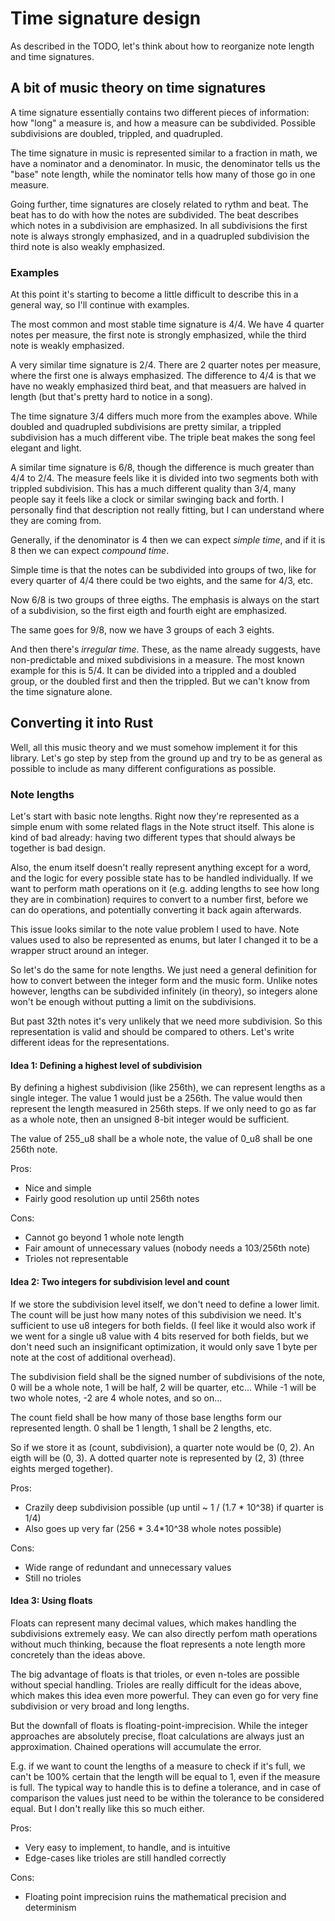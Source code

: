# Time signature design

As described in the TODO, let's think about how to reorganize note length and
time signatures.

## A bit of music theory on time signatures

A time signature essentially contains two different pieces of information: how
"long" a measure is, and how a measure can be subdivided. Possible subdivisions
are doubled, trippled, and quadrupled.

The time signature in music is represented similar to a fraction in math, we
have a nominator and a denominator. In music, the denominator tells us the
"base" note length, while the nominator tells how many of those go in one
measure.

Going further, time signatures are closely related to rythm and beat. The beat
has to do with how the notes are subdivided. The beat describes which notes in
a subdivision are emphasized. In all subdivisions the first note is always
strongly emphasized, and in a quadrupled subdivision the third note is also
weakly emphasized.

### Examples

At this point it's starting to become a little difficult to describe this in a
general way, so I'll continue with examples.

The most common and most stable time signature is 4/4. We have 4 quarter notes
per measure, the first note is strongly emphasized, while the third note is
weakly emphasized.

A very similar time signature is 2/4. There are 2 quarter notes per measure,
where the first one is always emphasized. The difference to 4/4 is that we have
no weakly emphasized third beat, and that measuers are halved in length (but
that's pretty hard to notice in a song).

The time signature 3/4 differs much more from the examples above. While doubled
and quadrupled subdivisions are pretty similar, a trippled subdivision has a
much different vibe. The triple beat makes the song feel elegant and light.

A similar time signature is 6/8, though the difference is much greater than
4/4 to 2/4. The measure feels like it is divided into two segments both with
trippled subdivision. This has a much different quality than 3/4, many people
say it feels like a clock or similar swinging back and forth. I personally find
that description not really fitting, but I can understand where they are coming
from.

Generally, if the denominator is 4 then we can expect *simple time*, and if it
is 8 then we can expect *compound time*.

Simple time is that the notes can be subdivided into groups of two, like for
every quarter of 4/4 there could be two eights, and the same for 4/3, etc.

Now 6/8 is two groups of three eigths. The emphasis is always on the start of
a subdivision, so the first eigth and fourth eight are emphasized.

The same goes for 9/8, now we have 3 groups of each 3 eights.

And then there's *irregular time*. These, as the name already suggests, have
non-predictable and mixed subdivisions in a measure. The most known example for
this is 5/4. It can be divided into a trippled and a doubled group, or the
doubled first and then the trippled. But we can't know from the time signature
alone.

## Converting it into Rust

Well, all this music theory and we must somehow implement it for this library.
Let's go step by step from the ground up and try to be as general as possible
to include as many different configurations as possible.

### Note lengths

Let's start with basic note lengths. Right now they're represented as a simple
enum with some related flags in the Note struct itself. This alone is kind of
bad already: having two different types that should always be together is bad
design.

Also, the enum itself doesn't really represent anything except for a word, and
the logic for every possible state has to be handled individually. If we want
to perform math operations on it (e.g. adding lengths to see how long they are
in combination) requires to convert to a number first, before we can do
operations, and potentially converting it back again afterwards.

This issue looks similar to the note value problem I used to have. Note values
used to also be represented as enums, but later I changed it to be a wrapper
struct around an integer.

So let's do the same for note lengths. We just need a general definition for how
to convert between the integer form and the music form. Unlike notes however,
lengths can be subdivided infinitely (in theory), so integers alone won't be
enough without putting a limit on the subdivisions.

But past 32th notes it's very unlikely that we need more subdivision. So this
representation is valid and should be compared to others. Let's write different
ideas for the representations.

#### Idea 1: Defining a highest level of subdivision

By defining a highest subdivision (like 256th), we can represent lengths as a
single integer. The value 1 would just be a 256th. The value would then
represent the length measured in 256th steps. If we only need to go as far as
a whole note, then an unsigned 8-bit integer would be sufficient.

The value of 255_u8 shall be a whole note, the value of 0_u8 shall be one 256th
note.

Pros:

- Nice and simple
- Fairly good resolution up until 256th notes

Cons:

- Cannot go beyond 1 whole note length
- Fair amount of unnecessary values (nobody needs a 103/256th note)
- Trioles not representable

#### Idea 2: Two integers for subdivision level and count

If we store the subdivision level itself, we don't need to define a lower limit.
The count will be just how many notes of this subdivision we need. It's
sufficient to use u8 integers for both fields. (I feel like it would also work
if we went for a single u8 value with 4 bits reserved for both fields, but we
don't need such an insignificant optimization, it would only save 1 byte per
note at the cost of additional overhead).

The subdivision field shall be the signed number of subdivisions of the note,
0 will be a whole note, 1 will be half, 2 will be quarter, etc... While -1 will
be two whole notes, -2 are 4 whole notes, and so on...

The count field shall be how many of those base lengths form our represented
length. 0 shall be 1 length, 1 shall be 2 lengths, etc.

So if we store it as (count, subdivision), a quarter note would be (0, 2).
An eigth will be (0, 3). A dotted quarter note is represented by (2, 3) (three
eights merged together).

Pros:

- Crazily deep subdivision possible (up until ~ 1 / (1.7 \* 10^38) if quarter is 1/4)
- Also goes up very far (256 \* 3.4\*10^38 whole notes possible)

Cons:

- Wide range of redundant and unnecessary values
- Still no trioles

#### Idea 3: Using floats

Floats can represent many decimal values, which makes handling the subdivisions
extremely easy. We can also directly perfom math operations without much
thinking, because the float represents a note length more concretely than the
ideas above.

The big advantage of floats is that trioles, or even n-toles are possible
without special handling. Trioles are really difficult for the ideas above,
which makes this idea even more powerful. They can even go for very fine
subdivision or very broad and long lengths.

But the downfall of floats is floating-point-imprecision. While the integer
approaches are absolutely precise, float calculations are always just an
approximation. Chained operations will accumulate the error.

E.g. if we want to count the lengths of a measure to check if it's full, we
can't be 100% certain that the length will be equal to 1, even if the measure
is full. The typical way to handle this is to define a tolerance, and in case of
comparison the values just need to be within the tolerance to be considered
equal. But I don't really like this so much either.

Pros:

- Very easy to implement, to handle, and is intuitive
- Edge-cases like trioles are still handled correctly

Cons:

- Floating point imprecision ruins the mathematical precision and determinism
